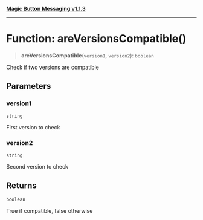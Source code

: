 [**Magic Button Messaging v1.1.3**](../README.md)

***

# Function: areVersionsCompatible()

> **areVersionsCompatible**(`version1`, `version2`): `boolean`

Check if two versions are compatible

## Parameters

### version1

`string`

First version to check

### version2

`string`

Second version to check

## Returns

`boolean`

True if compatible, false otherwise
